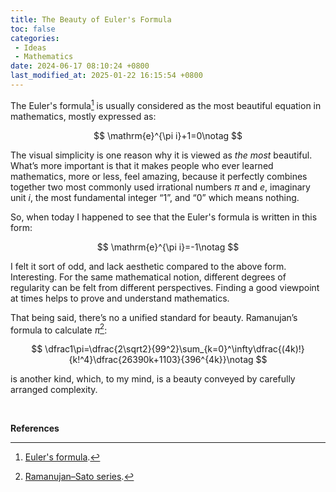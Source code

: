```yaml
---
title: The Beauty of Euler's Formula
toc: false
categories:
 - Ideas
 - Mathematics
date: 2024-06-17 08:10:24 +0800
last_modified_at: 2025-01-22 16:15:54 +0800
---
```


The Euler's formula[^1] is usually considered as the most beautiful equation in mathematics, mostly expressed as:

$$
\mathrm{e}^{\pi i}+1=0\notag
$$

The visual simplicity is one reason why it is viewed as *the most* beautiful. What’s more important is that it makes people who ever learned mathematics, more or less, feel amazing, because it perfectly combines together two most commonly used irrational numbers $\pi$ and $e$, imaginary unit $i$, the most fundamental integer “1”, and “0” which means nothing.

So, when today I happened to see that the Euler's formula is written in this form:

$$
\mathrm{e}^{\pi i}=-1\notag
$$

I felt it sort of odd, and lack aesthetic compared to the above form. Interesting. For the same mathematical notion, different degrees of regularity can be felt from different perspectives. Finding a good viewpoint at times helps to prove and understand mathematics.

That being said, there’s no a unified standard for beauty. Ramanujan’s formula to calculate $\pi$[^2]:

$$
\dfrac1\pi=\dfrac{2\sqrt2}{99^2}\sum_{k=0}^\infty\dfrac{(4k)!}{k!^4}\dfrac{26390k+1103}{396^{4k}}\notag
$$

is another kind, which, to my mind, is a beauty conveyed by carefully arranged complexity.

<br>

**References**

[^1]: [Euler's formula](https://en.wikipedia.org/wiki/Euler%27s_formula).
[^2]: [Ramanujan–Sato series](https://en.wikipedia.org/wiki/Ramanujan%E2%80%93Sato_series).
